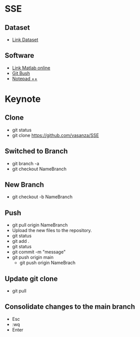 # SSE

## Dataset
- [Link Dataset](https://openei.org/datasets/files/961/pub/COMMERCIAL_LOAD_DATA_E_PLUS_OUTPUT/)
## Software
- [Link Matlab online](https://matlab.mathworks.com/)
- [Git Bush](https://git-scm.com/download/win)
- [Notepad ++](https://notepad-plus-plus.org/downloads/)

# Keynote
## Clone
- git status
- git clone https://github.com/vasanza/SSE
## Switched to Branch
- git branch -a
- git checkout NameBranch

## New Branch
- git checkout -b NameBranch

## Push
- git pull origin NameBranch
- Upload the new files to the repository.
- git status
- git add .
- git status
- git commit -m "message"
- git push origin main
  - git push origin NameBrach

## Update git clone
- git pull

## Consolidate changes to the main branch
- Esc
- :wq
- Enter
